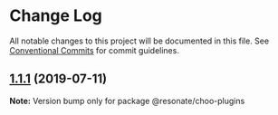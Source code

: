 # Change Log

All notable changes to this project will be documented in this file.
See [Conventional Commits](https://conventionalcommits.org) for commit guidelines.

## [1.1.1](https://github.com/justifaycoop/stream2own/compare/@resonate/choo-plugins@1.1.0...@resonate/choo-plugins@1.1.1) (2019-07-11)

**Note:** Version bump only for package @resonate/choo-plugins
